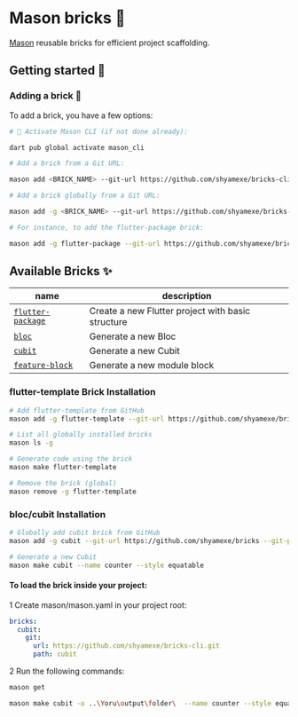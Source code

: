# Mason bricks 🧱

[Mason](https://pub.dev/packages/mason_cli) reusable bricks for efficient project scaffolding.

## Getting started 🚀

### Adding a brick 🧱️

To add a brick, you have a few options:

```sh
# 🎯 Activate Mason CLI (if not done already):

dart pub global activate mason_cli
```
```sh
# Add a brick from a Git URL:

mason add <BRICK_NAME> --git-url https://github.com/shyamexe/bricks-cli --git-path path/to/<BRICK_NAME>
```
```sh
# Add a brick globally from a Git URL:

mason add -g <BRICK_NAME> --git-url https://github.com/shyamexe/bricks-cli --git-path path/to/<BRICK_NAME>
```
```sh
# For instance, to add the flutter-package brick:

mason add -g flutter-package --git-url https://github.com/shyamexe/bricks-cli --git-path flutter-template/
```

## Available Bricks ✨

| name                                       | description                                                                 |
| ------------------------------------------ | --------------------------------------------------------------------------- |
| [`flutter-package`](https://github.com/shyamexe/bricks-cli/tree/main/flutter-template) | Create a new Flutter project with basic structure|
| [`bloc`](https://github.com/shyamexe/bricks-cli/tree/main/bloc) | Generate a new Bloc|
| [`cubit`](https://github.com/shyamexe/bricks-cli/tree/main/cubit) | Generate a new Cubit|
| [`feature-block`](https://github.com/shyamexe/bricks-cli/tree/main/feature-block) | Generate a new module block|


### flutter-template  Brick Installation 

```sh
# Add flutter-template from GitHub
mason add -g flutter-template --git-url https://github.com/shyamexe/bricks --git-path flutter-template

# List all globally installed bricks
mason ls -g

# Generate code using the brick
mason make flutter-template

# Remove the brick (global)
mason remove -g flutter-template

```

### bloc/cubit Installation 

```sh
# Globally add cubit brick from GitHub
mason add -g cubit --git-url https://github.com/shyamexe/bricks --git-path cubit

# Generate a new Cubit
mason make cubit --name counter --style equatable

```
#### To load the brick inside your project:

1 Create mason/mason.yaml in your project root:

```yaml
bricks:
  cubit:
    git:
      url: https://github.com/shyamexe/bricks-cli.git
      path: cubit

```

2 Run the following commands:

```sh
mason get

mason make cubit -o ..\Yoru\output\folder\  --name counter --style equatable
```
